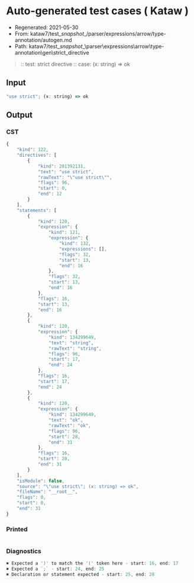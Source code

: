 # Auto-generated test cases ( Kataw )
- Regenerated: 2021-05-30
- From: kataw7/test\__snapshot__/parser/expressions/arrow/type-annotation/autogen.md
- Path: kataw7/test\__snapshot__\parser\expressions\arrow\type-annotation\gen\strict_directive
> :: test: strict directive
> :: case: (x: string) => ok
## Input

`````js
"use strict"; (x: string) => ok
`````
## Output

### CST

```javascript
{
    "kind": 122,
    "directives": [
        {
            "kind": 201392131,
            "text": "use strict",
            "rawText": "\"use strict\"",
            "flags": 96,
            "start": 0,
            "end": 12
        }
    ],
    "statements": [
        {
            "kind": 120,
            "expression": {
                "kind": 121,
                "expression": {
                    "kind": 132,
                    "expressions": [],
                    "flags": 32,
                    "start": 13,
                    "end": 16
                },
                "flags": 32,
                "start": 13,
                "end": 16
            },
            "flags": 16,
            "start": 13,
            "end": 16
        },
        {
            "kind": 120,
            "expression": {
                "kind": 134299649,
                "text": "string",
                "rawText": "string",
                "flags": 96,
                "start": 17,
                "end": 24
            },
            "flags": 16,
            "start": 17,
            "end": 24
        },
        {
            "kind": 120,
            "expression": {
                "kind": 134299649,
                "text": "ok",
                "rawText": "ok",
                "flags": 96,
                "start": 28,
                "end": 31
            },
            "flags": 16,
            "start": 28,
            "end": 31
        }
    ],
    "isModule": false,
    "source": "\"use strict\"; (x: string) => ok",
    "fileName": "__root__",
    "flags": 0,
    "start": 0,
    "end": 31
}
```

### Printed

```javascript

```

### Diagnostics

```javascript
✖ Expected a ')' to match the '(' token here - start: 16, end: 17
✖ Expected a `;` - start: 24, end: 25
✖ Declaration or statement expected - start: 25, end: 28

```

